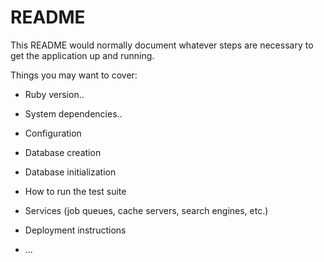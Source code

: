 # README

This README would normally document whatever steps are necessary to get the
application up and running.

Things you may want to cover:

* Ruby version..

* System dependencies..

* Configuration

* Database creation

* Database initialization

* How to run the test suite

* Services (job queues, cache servers, search engines, etc.)

* Deployment instructions

* ...
